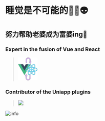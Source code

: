 # 睡觉是不可能的🥷🐼👽

## 努力帮助老婆成为富婆ing👻  

### Expert in the fusion of Vue and React  
> <a href="https://github.com/devilwjp/veaury" target="_blank"><img width=60 src="https://raw.githubusercontent.com/devilwjp/VueReact/master/vuereact-combined.png"/></a>  
### Contributor of the Uniapp plugins  
> <img width=60 src="https://user-images.githubusercontent.com/38802722/170316099-9fe34d54-453e-4c3a-9d1b-bf5630141c4d.png"/>  

![info](https://github-readme-stats.vercel.app/api?username=devilwjp&count_private=true&show_icons=true&theme=cobalt&&hide=prs&show_owner=true)
